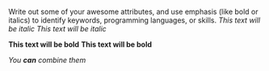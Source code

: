 Write out some of your awesome attributes, and use emphasis (like bold or italics) to identify keywords, programming languages, or skills. 
*This text will be italic*
_This text will be italic_

**This text will be bold**
__This text will be bold__

_You **can** combine them_
